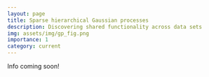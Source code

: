 ```yaml
---
layout: page
title: Sparse hierarchical Gaussian processes
description: Discovering shared functionality across data sets
img: assets/img/gp_fig.png
importance: 1
category: current
---
```


Info coming soon!